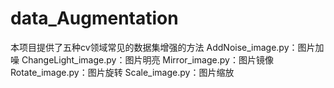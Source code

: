 # data_Augmentation
本项目提供了五种cv领域常见的数据集增强的方法
AddNoise_image.py：图片加噪
ChangeLight_image.py：图片明亮
Mirror_image.py：图片镜像
Rotate_image.py：图片旋转
Scale_image.py：图片缩放
